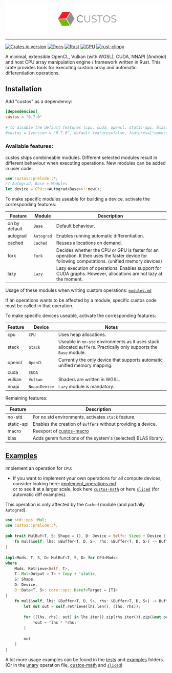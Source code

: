 ![custos logo](assets/custos.png)

<hr/>

[![Crates.io version](https://img.shields.io/crates/v/custos.svg)](https://crates.io/crates/custos)
[![Docs](https://docs.rs/custos/badge.svg?version=0.7.0)](https://docs.rs/custos/0.7.0/custos/)
[![Rust](https://github.com/elftausend/custos/actions/workflows/rust.yml/badge.svg)](https://github.com/elftausend/custos/actions/workflows/rust.yml)
[![GPU](https://github.com/elftausend/custos/actions/workflows/gpu.yml/badge.svg)](https://github.com/elftausend/custos/actions/workflows/gpu.yml)
[![rust-clippy](https://github.com/elftausend/custos/actions/workflows/rust-clippy.yml/badge.svg)](https://github.com/elftausend/custos/actions/workflows/rust-clippy.yml)

A minimal, extensible OpenCL, Vulkan (with WGSL), CUDA, NNAPI (Android) and host CPU array manipulation engine / framework written in Rust. 
This crate provides tools for executing custom array and automatic differentiation operations.<br>


## Installation

Add "custos" as a dependency:
```toml
[dependencies]
custos = "0.7.0"

# to disable the default features (cpu, cuda, opencl, static-api, blas, macro) and use an own set of features:
#custos = {version = "0.7.0", default-features=false, features=["opencl", "blas"]}
```

### Available features: 

custos ships combineable modules. Different selected modules result in different behaviour when executing operations.
New modules can be added in user code.
```rust
use custos::prelude::*; 
// Autograd, Base = Modules
let device = CPU::<Autograd<Base>>::new();
```
To make specific modules useable for building a device, activate the corresponding features:

Feature | Module | Description
--- | --- | ---
on by default | `Base` | Default behaviour.
autograd | `Autograd` | Enables running automatic differentiation.
cached | `Cached` | Reuses allocations on demand.
fork | `Fork` | Decides whether the CPU or GPU is faster for an operation. It then uses the faster device for following computations. (unified memory devices)
lazy | `Lazy` | Lazy execution of operations. Enables support for CUDA graphs. However, allocations are not lazy at the moment.

Usage of these modules when writing custom operations: [`modules.md`](modules.md)

If an operations wants to be affected by a module, specific custos code must be called in that operation.

To make specific devices useable, activate the corresponding features:

Feature | Device | Notes
--- | --- | ---
cpu | `CPU` | Uses heap allocations.
stack | `Stack` | Useable in `no-std` environments as it uses stack allocated `Buffer`s. Practically only supports the `Base` module.
opencl | `OpenCL` | Currently the only device that supports automatic unified memory mapping. 
cuda | `CUDA` |
vulkan | `Vulkan` | Shaders are written in WGSL.
nnapi | `NnapiDevice` | `Lazy` module is mandatory.

Remaining features: 

Feature | Description
--- | --- 
no-std | For no std environments, activates `stack` feature.
static-api | Enables the creation of `Buffer`s without providing a device.
macro | Reexport of [custos-macro]
blas | Adds gemm functions of the system's (selected) BLAS library.

<!-- Feature | Description -->
<!-- --- | --- -->
<!-- opt-cache | Makes the 'cache graph' optimizeable, lowering the memory footprint. -->

[custos-macro]: https://github.com/elftausend/custos-macro

## [Examples]


[examples]: https://github.com/elftausend/custos/tree/main/examples
[unary]: https://github.com/elftausend/custos/blob/main/src/unary.rs

Implement an operation for `CPU`:<br>
- If you want to implement your own operations for all compute devices, consider looking here: [implement_operations.md](implement_operations.md)<br>
or to see it at a larger scale, look here [`custos-math`](https://github.com/elftausend/custos-math) or here [`sliced`](https://github.com/elftausend/sliced) (for automatic diff examples).

This operation is only affected by the `Cached` module (and partially `Autograd`).

```rust
use std::ops::Mul;
use custos::prelude::*;

pub trait MulBuf<T, S: Shape = (), D: Device = Self>: Sized + Device {
    fn mul(&self, lhs: &Buffer<T, D, S>, rhs: &Buffer<T, D, S>) -> Buffer<T, Self, S>;
}

impl<Mods, T, S, D> MulBuf<T, S, D> for CPU<Mods>
where
    Mods: Retrieve<Self, T>,
    T: Mul<Output = T> + Copy + 'static,
    S: Shape,
    D: Device,
    D::Data<T, S>: core::ops::Deref<Target = [T]>
{
    fn mul(&self, lhs: &Buffer<T, D, S>, rhs: &Buffer<T, D, S>) -> Buffer<T, Self, S> {
        let mut out = self.retrieve(lhs.len(), (lhs, rhs));

        for ((lhs, rhs), out) in lhs.iter().zip(rhs.iter()).zip(&mut out) {
            *out = *lhs * *rhs;
        }

        out
    }
}
```

A lot more usage examples can be found in the [tests] and [examples] folders.
(Or in the [unary] operation file, [custos-math](https://github.com/elftausend/custos-math) and [`sliced`](https://github.com/elftausend/sliced))

[tests]: https://github.com/elftausend/custos/tree/main/tests